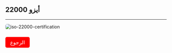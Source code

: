 
<style>
.imgcontainer{
  width: 100%;
  display: flex;
  align-items: center;
  padding-bottom: 10px;
}
.image {
  /* object-fit: cover; */
  max-width: 100%;
  height: auto;
  margin: 100px;
  border-radius: 5px;
  padding: 0;
}
@media (max-width: 981px) {
    .image {
        margin: 0;
    }
}
</style>
## أيزو 22000
---
<div class="imgcontainer">
    <img class="image" alt='iso-22000-certification' src="/images/iso22000.webp"/>
</div>

<a class="navlink" href="/food-safe-packaging">الرجوع</a>

<style>
.navlink{
  direction: rtl;
  display: inline-block;
  font-size: 16px;
  background-color: #FF0000;
  padding: 7px 15px;
  color: white;
  text-decoration: none;
  border-radius: 5px;
}
</style>
